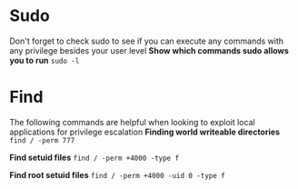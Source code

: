 # Sudo
Don't forget to check sudo to see if you can execute any commands with any privilege besides your user level
**Show which commands sudo allows you to run**
`sudo -l`

# Find
The following commands are helpful when looking to exploit local applications for privilege escalation
**Finding world writeable directories**
`find / -perm 777`

**Find setuid files**
`find / -perm +4000 -type f`

**Find root setuid files**
`find / -perm +4000 -uid 0 -type f`
